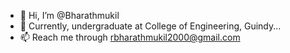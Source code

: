 - 👋 Hi, I’m @Bharathmukil
- 👀 Currently, undergraduate at College of Engineering, Guindy...
- 📫 Reach me through rbharathmukil2000@gmail.com

